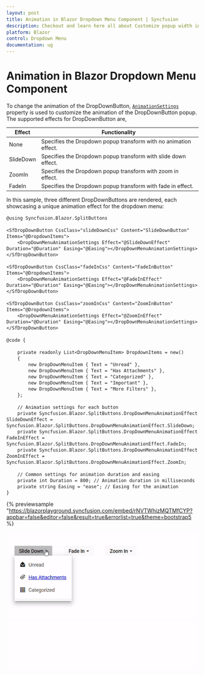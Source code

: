```yaml
---
layout: post
title: Animation in Blazor Dropdown Menu Component | Syncfusion
description: Checkout and learn here all about Customize popup width in in Syncfusion Blazor Dropdown Menu component and more.
platform: Blazor
control: Dropdown Menu
documentation: ug
---
```


# Animation in Blazor Dropdown Menu Component

To change the animation of the DropDownButton, [`AnimationSettings`](https://help.syncfusion.com/cr/blazor/Syncfusion.Blazor.SplitButtons.SfDropDownButton.html#Syncfusion_.Blazor.SplitButtons.DropDownMenuAnimationSettings.html)  property is used to customize the animation of the DropDownButton popup. The supported effects for DropDownButton are,

| Effect | Functionality |
| ------------ | ----------------------- |
| None | Specifies the Dropdown popup transform with no animation effect. |
| SlideDown | Specifies the Dropdown popup transform with slide down effect. |
| ZoomIn | Specifies the Dropdown popup transform with zoom in effect. |
| FadeIn | Specifies the Dropdown popup transform with fade in effect. |

In this sample, three different DropDownButtons are rendered, each showcasing a unique animation effect for the dropdown menu:

```cshtml
@using Syncfusion.Blazor.SplitButtons

<SfDropDownButton CssClass="slideDownCss" Content="SlideDownButton" Items="@DropdownItems">
    <DropDownMenuAnimationSettings Effect="@SlideDownEffect" Duration="@Duration" Easing="@Easing"></DropDownMenuAnimationSettings>
</SfDropDownButton>

<SfDropDownButton CssClass="fadeInCss" Content="FadeInButton" Items="@DropdownItems">
    <DropDownMenuAnimationSettings Effect="@FadeInEffect" Duration="@Duration" Easing="@Easing"></DropDownMenuAnimationSettings>
</SfDropDownButton>

<SfDropDownButton CssClass="zoomInCss" Content="ZoomInButton" Items="@DropdownItems">
    <DropDownMenuAnimationSettings Effect="@ZoomInEffect" Duration="@Duration" Easing="@Easing"></DropDownMenuAnimationSettings>
</SfDropDownButton>

@code {

    private readonly List<DropDownMenuItem> DropdownItems = new()
    {
        new DropDownMenuItem { Text = "Unread" },
        new DropDownMenuItem { Text = "Has Attachments" },
        new DropDownMenuItem { Text = "Categorized" },
        new DropDownMenuItem { Text = "Important" },
        new DropDownMenuItem { Text = "More Filters" },
    };

    // Animation settings for each button
    private Syncfusion.Blazor.SplitButtons.DropDownMenuAnimationEffect SlideDownEffect = Syncfusion.Blazor.SplitButtons.DropDownMenuAnimationEffect.SlideDown;
    private Syncfusion.Blazor.SplitButtons.DropDownMenuAnimationEffect FadeInEffect = Syncfusion.Blazor.SplitButtons.DropDownMenuAnimationEffect.FadeIn;
    private Syncfusion.Blazor.SplitButtons.DropDownMenuAnimationEffect ZoomInEffect = Syncfusion.Blazor.SplitButtons.DropDownMenuAnimationEffect.ZoomIn;

    // Common settings for animation duration and easing
    private int Duration = 800; // Animation duration in milliseconds
    private string Easing = "ease"; // Easing for the animation
}

```

{% previewsample "https://blazorplayground.syncfusion.com/embed/rNVTWhizMQTMfCYP?appbar=false&editor=false&result=true&errorlist=true&theme=bootstrap5 %}

![Changing Blazor DropDownMenu Animation](./images/blazor-dropdownmenu-animation.gif)